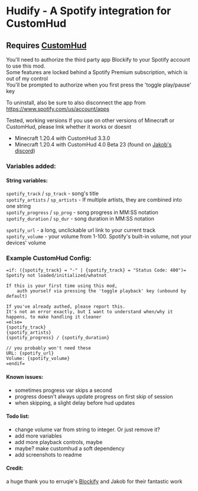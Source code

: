 # Hudify - A Spotify integration for CustomHud

## Requires [CustomHud](https://modrinth.com/mod/customhud)


You'll need to authorize the third party app Blockify to your Spotify account to use this mod.   
Some features are locked behind a Spotify Premium subscription, which is out of my control  
You'll be prompted to authorize when you first press the 'toggle play/pause' key

To uninstall, also be sure to also disconnect the app from https://www.spotify.com/us/account/apps

Tested, working versions
If you use on other versions of Minecraft or CustomHud, please lmk whether it works or doesnt
- Minecraft 1.20.4 with CustomHud 3.3.0
- Minecraft 1.20.4 with CustomHud 4.0 Beta 23 (found on [Jakob's discord](https://discord.gg/eYf7DDHhvN))


### Variables added:

#### String variables:  
`spotify_track` / `sp_track` - song's title  
`spotify_artists` / `sp_artists` - If multiple artists, they are combined into one string  
`spotify_progress` / `sp_prog` - song progress in MM:SS notation  
`spotify_duration` / `sp_dur`  - song duration in MM:SS notation  

`spotify_url` - a long, unclickable url link to your current track  
`spotify_volume` - your volume from 1-100. Spotify's built-in volume, not your devices' volume

### Example CustomHud Config:
```
=if: ({spotify_track} = "-" | {spotify_track} = "Status Code: 400")=
Spotify not loaded/initialized/whatnot

If this is your first time using this mod, 
    auth yourself via pressing the 'toggle playback' key (unbound by default)

If you've already authed, please report this. 
It's not an error exactly, but I want to understand when/why it happens, to make handling it cleaner
=else=
{spotify_track}
{spotify_artists}
{spotify_progress} / {spotify_duration}

// you probably won't need these
URL: {spotify_url}
Volume: {spotify_volume}
=endif=
```
#### Known issues:
- sometimes progress var skips a second
- progress doesn't always update progress on first skip of session
- when skipping, a slight delay before hud updates


#### Todo list:  
- change volume var from string to integer. Or just remove it?
- add more variables
- add more playback controls, maybe
- maybe? make customhud a soft dependency
- add screenshots to readme

#### Credit:  
a huge thank you to erruqie's [Blockify](https://github.com/erruqie/Blockify) and Jakob for their fantastic work